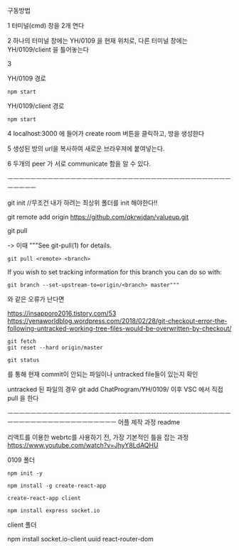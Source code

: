 구동방법

1 터미널(cmd) 창을 2개 연다

2 하나의 터미널 창에는 YH/0109 을 현재 위치로, 다른 터미널 창에는 YH/0109/client 을 틀어놓는다

3    

YH/0109 경로

    npm start

YH/0109/client 경로 

    npm start 

4 localhost:3000 에 들어가 create room 버튼을 클릭하고, 방을 생성한다

5 생성된 방의 url을 복사하여 새로운 브라우져에 붙여넣는다.

6 두개의 peer 가 서로 communicate 함을 알 수 있다.

ㅡㅡㅡㅡㅡㅡㅡㅡㅡㅡㅡㅡㅡㅡㅡㅡㅡㅡㅡㅡㅡㅡㅡㅡㅡㅡㅡㅡㅡㅡㅡㅡㅡㅡㅡㅡㅡㅡㅡㅡㅡㅡㅡㅡ

git init        //무조건 내가 하려는 최상위 폴더를 init 해야한다!!

git remote add origin https://github.com/qkrwjdan/valueup.git

git pull

-> 이때 
"""See git-pull(1) for details.

    git pull <remote> <branch>

If you wish to set tracking information for this branch you can do so with:

    git branch --set-upstream-to=origin/<branch> master"""
와 같은 오류가 난다면 

https://insapporo2016.tistory.com/53 
https://yenaworldblog.wordpress.com/2018/02/28/git-checkout-error-the-following-untracked-working-tree-files-would-be-overwritten-by-checkout/

    git fetch
    git reset --hard origin/master

    git status
를 통해 현재 commit이 안되는 파일이나 untracked file들이 있는지 확인

untracked 된 파일의 경우
    git add ChatProgram/YH/0109/
이후 VSC 에서 직접 pull 을 한다

ㅡㅡㅡㅡㅡㅡㅡㅡㅡㅡㅡㅡㅡㅡㅡㅡㅡㅡㅡㅡㅡㅡㅡㅡㅡㅡㅡㅡㅡㅡㅡㅡㅡㅡㅡㅡㅡㅡㅡㅡㅡㅡㅡㅡㅡㅡㅡㅡㅡㅡㅡㅡㅡㅡㅡㅡㅡㅡ
어플 제작 과정 readme


리액트를 이용한 webrtc를 사용하기 전, 가장 기본적인 틀을 잡는 과정
https://www.youtube.com/watch?v=JhyY8LdAQHU

0109 폴더

    npm init -y

    npm install -g create-react-app 

    create-react-app client

    npm install express socket.io



client 폴더

npm install socket.io-client uuid react-router-dom 